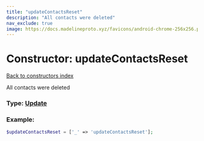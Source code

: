 ```yaml
---
title: "updateContactsReset"
description: "All contacts were deleted"
nav_exclude: true
image: https://docs.madelineproto.xyz/favicons/android-chrome-256x256.png
---
```

# Constructor: updateContactsReset  
[Back to constructors index](index.md)



All contacts were deleted




### Type: [Update](../types/Update.md)


### Example:

```php
$updateContactsReset = ['_' => 'updateContactsReset'];
```  

